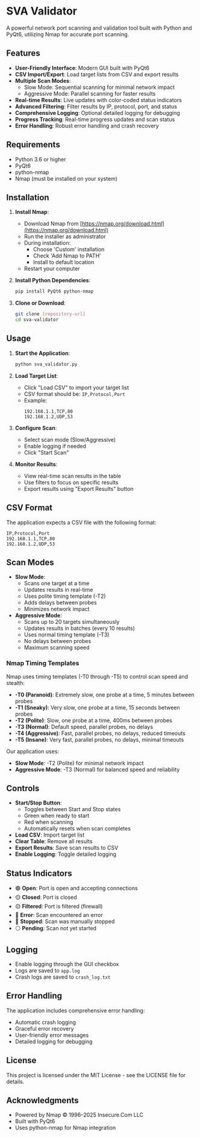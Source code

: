 # SVA Validator

A powerful network port scanning and validation tool built with Python and PyQt6, utilizing Nmap for accurate port scanning.

## Features

- **User-Friendly Interface**: Modern GUI built with PyQt6
- **CSV Import/Export**: Load target lists from CSV and export results
- **Multiple Scan Modes**:
  - Slow Mode: Sequential scanning for minimal network impact
  - Aggressive Mode: Parallel scanning for faster results
- **Real-time Results**: Live updates with color-coded status indicators
- **Advanced Filtering**: Filter results by IP, protocol, port, and status
- **Comprehensive Logging**: Optional detailed logging for debugging
- **Progress Tracking**: Real-time progress updates and scan status
- **Error Handling**: Robust error handling and crash recovery

## Requirements

- Python 3.6 or higher
- PyQt6
- python-nmap
- Nmap (must be installed on your system)

## Installation

1. **Install Nmap**:
   - Download Nmap from [https://nmap.org/download.html](https://nmap.org/download.html)
   - Run the installer as administrator
   - During installation:
     - Choose 'Custom' installation
     - Check 'Add Nmap to PATH'
     - Install to default location
   - Restart your computer

2. **Install Python Dependencies**:
   ```bash
   pip install PyQt6 python-nmap
   ```

3. **Clone or Download**:
   ```bash
   git clone [repository-url]
   cd sva-validator
   ```

## Usage

1. **Start the Application**:
   ```bash
   python sva_validator.py
   ```

2. **Load Target List**:
   - Click "Load CSV" to import your target list
   - CSV format should be: `IP,Protocol,Port`
   - Example:
     ```
     192.168.1.1,TCP,80
     192.168.1.2,UDP,53
     ```

3. **Configure Scan**:
   - Select scan mode (Slow/Aggressive)
   - Enable logging if needed
   - Click "Start Scan"

4. **Monitor Results**:
   - View real-time scan results in the table
   - Use filters to focus on specific results
   - Export results using "Export Results" button

## CSV Format

The application expects a CSV file with the following format:
```
IP,Protocol,Port
192.168.1.1,TCP,80
192.168.1.2,UDP,53
```

## Scan Modes

- **Slow Mode**: 
  - Scans one target at a time
  - Updates results in real-time
  - Uses polite timing template (-T2)
  - Adds delays between probes
  - Minimizes network impact
- **Aggressive Mode**: 
  - Scans up to 20 targets simultaneously
  - Updates results in batches (every 10 results)
  - Uses normal timing template (-T3)
  - No delays between probes
  - Maximum scanning speed

### Nmap Timing Templates

Nmap uses timing templates (-T0 through -T5) to control scan speed and stealth:

- **-T0 (Paranoid)**: Extremely slow, one probe at a time, 5 minutes between probes
- **-T1 (Sneaky)**: Very slow, one probe at a time, 15 seconds between probes
- **-T2 (Polite)**: Slow, one probe at a time, 400ms between probes
- **-T3 (Normal)**: Default speed, parallel probes, no delays
- **-T4 (Aggressive)**: Fast, parallel probes, no delays, reduced timeouts
- **-T5 (Insane)**: Very fast, parallel probes, no delays, minimal timeouts

Our application uses:
- **Slow Mode**: -T2 (Polite) for minimal network impact
- **Aggressive Mode**: -T3 (Normal) for balanced speed and reliability

## Controls

- **Start/Stop Button**: 
  - Toggles between Start and Stop states
  - Green when ready to start
  - Red when scanning
  - Automatically resets when scan completes
- **Load CSV**: Import target list
- **Clear Table**: Remove all results
- **Export Results**: Save scan results to CSV
- **Enable Logging**: Toggle detailed logging

## Status Indicators

- 🟢 **Open**: Port is open and accepting connections
- 🟡 **Closed**: Port is closed
- 🟡 **Filtered**: Port is filtered (firewall)
- 🔴 **Error**: Scan encountered an error
- 🔴 **Stopped**: Scan was manually stopped
- ⚪ **Pending**: Scan not yet started

## Logging

- Enable logging through the GUI checkbox
- Logs are saved to `app.log`
- Crash logs are saved to `crash_log.txt`

## Error Handling

The application includes comprehensive error handling:
- Automatic crash logging
- Graceful error recovery
- User-friendly error messages
- Detailed logging for debugging

## License

This project is licensed under the MIT License - see the LICENSE file for details.

## Acknowledgments

- Powered by Nmap © 1996–2025 Insecure.Com LLC
- Built with PyQt6
- Uses python-nmap for Nmap integration 